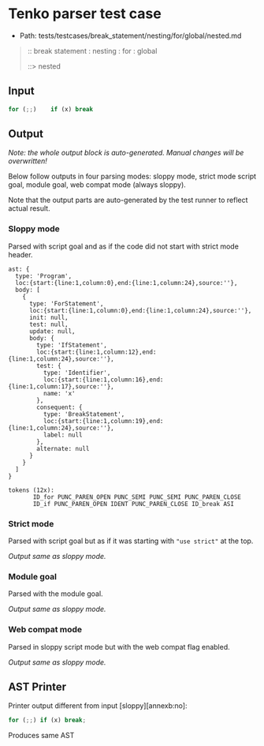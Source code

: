 # Tenko parser test case

- Path: tests/testcases/break_statement/nesting/for/global/nested.md

> :: break statement : nesting : for : global
>
> ::> nested

## Input

`````js
for (;;)    if (x) break
`````

## Output

_Note: the whole output block is auto-generated. Manual changes will be overwritten!_

Below follow outputs in four parsing modes: sloppy mode, strict mode script goal, module goal, web compat mode (always sloppy).

Note that the output parts are auto-generated by the test runner to reflect actual result.

### Sloppy mode

Parsed with script goal and as if the code did not start with strict mode header.

`````
ast: {
  type: 'Program',
  loc:{start:{line:1,column:0},end:{line:1,column:24},source:''},
  body: [
    {
      type: 'ForStatement',
      loc:{start:{line:1,column:0},end:{line:1,column:24},source:''},
      init: null,
      test: null,
      update: null,
      body: {
        type: 'IfStatement',
        loc:{start:{line:1,column:12},end:{line:1,column:24},source:''},
        test: {
          type: 'Identifier',
          loc:{start:{line:1,column:16},end:{line:1,column:17},source:''},
          name: 'x'
        },
        consequent: {
          type: 'BreakStatement',
          loc:{start:{line:1,column:19},end:{line:1,column:24},source:''},
          label: null
        },
        alternate: null
      }
    }
  ]
}

tokens (12x):
       ID_for PUNC_PAREN_OPEN PUNC_SEMI PUNC_SEMI PUNC_PAREN_CLOSE
       ID_if PUNC_PAREN_OPEN IDENT PUNC_PAREN_CLOSE ID_break ASI
`````

### Strict mode

Parsed with script goal but as if it was starting with `"use strict"` at the top.

_Output same as sloppy mode._

### Module goal

Parsed with the module goal.

_Output same as sloppy mode._

### Web compat mode

Parsed in sloppy script mode but with the web compat flag enabled.

_Output same as sloppy mode._

## AST Printer

Printer output different from input [sloppy][annexb:no]:

````js
for (;;) if (x) break;
````

Produces same AST
